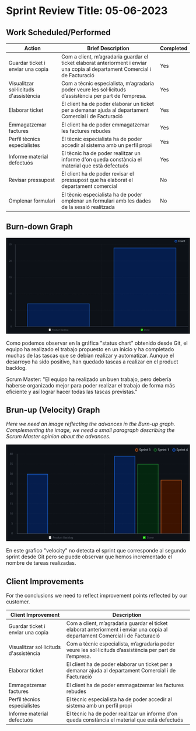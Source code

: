 # Sprint Review Title: 05-06-2023

## Work Scheduled/Performed

| Action                                 | Brief Description                                                                                                             | Completed |
|----------------------------------------|-------------------------------------------------------------------------------------------------------------------------------|-----------|
| Guardar ticket i enviar una copia      | Com a client, m’agradaria guardar el ticket elaborat anteriorment i enviar una copia al departament Comercial i de Facturació | Yes       |
| Visualitzar sol·licituds d'assistència | Com a tècnic especialista, m’agradaria poder veure les sol·licituds d’assistència per part de l’empresa.                      | Yes       |
| Elaborar ticket                        | El client ha de poder elaborar un ticket per a demanar ajuda al departament Comercial i de Facturació                         | Yes       |
| Emmagatzemar factures                  | El client ha de poder emmagatzemar les factures rebudes                                                                       | Yes       |
| Perfil tècnics especialistes           | El tècnic especialista ha de poder accedir al sistema amb un perfil propi                                                     | Yes       |
| Informe material defectuós             | El tècnic ha de poder realitzar un informe d'on queda constància el material que està defectuós                               | Yes       |
| Revisar pressupost                     | El client ha de poder revisar el pressupost que ha elaborat el departament comercial                                          | No        |
| Omplenar formulari                     | El tècnic especialista ha de poder omplenar un formulari amb les dades de la sessió realitzada                                | No        |

## Burn-down Graph

![img_1.png](BurnUpDiagram.png)

Como podemos observar en la gráfica "status chart" obtenido desde Git, el equipo ha realizado el trabajo propuesto en un inicio y ha completado muchas de las tascas que se debían realizar y automatizar. Aunque el desarroyo ha sido positivo, han quedado tascas a realizar en el product backlog.

Scrum Master: "El equipo ha realizado un buen trabajo, pero debería haberse organizado mejor para poder realizar el
trabajo de forma más eficiente y así lograr hacer todas las tascas previstas."

## Brun-up (Velocity) Graph

*Here we need an image reflecting the advances in the Burn-up graph. Complementing the image, we need a small paragraph
describing the Scrum Master opinion about the advances.*

![img_2.png](BurnDownDiagram.png)

En este grafico "velocity" no detecta el sprint que corresponde al segundo sprint desde Git pero se puede observar que hemos incrementado el nombre de tareas realizadas.


## Client Improvements

For the conclusions we need to reflect improvement points reflected by our customer.

| Client Improvement                     | Description                                                                                                                   |  
|----------------------------------------|-------------------------------------------------------------------------------------------------------------------------------|
| Guardar ticket i enviar una copia      | Com a client, m’agradaria guardar el ticket elaborat anteriorment i enviar una copia al departament Comercial i de Facturació |
| Visualitzar sol·licituds d'assistència | Com a tècnic especialista, m’agradaria poder veure les sol·licituds d’assistència per part de l’empresa.                      |
| Elaborar ticket                        | El client ha de poder elaborar un ticket per a demanar ajuda al departament Comercial i de Facturació                         | 
| Emmagatzemar factures                  | El client ha de poder emmagatzemar les factures rebudes                                                                       | 
| Perfil tècnics especialistes           | El tècnic especialista ha de poder accedir al sistema amb un perfil propi                                                     |
| Informe material defectuós             | El tècnic ha de poder realitzar un informe d'on queda constància el material que està defectuós                               |